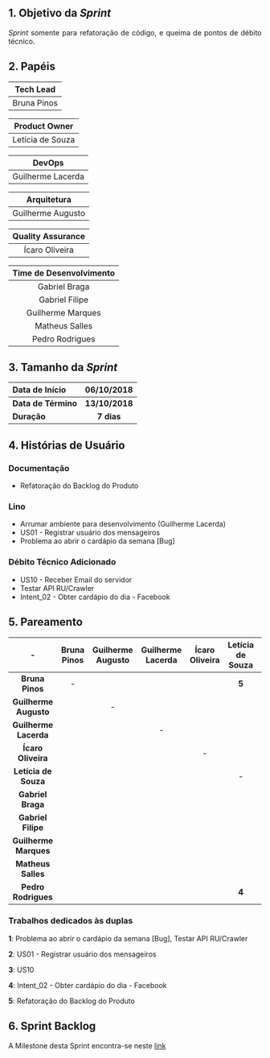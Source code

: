 ## 1. Objetivo da _Sprint_

<p align="justify"> <i>Sprint</i> somente para refatoração de código, e queima de pontos de débito técnico.</p>

## 2. Papéis

| **Tech Lead**|
|:--:|
|Bruna Pinos|

|**Product Owner**|
|:--:|
|Letícia de Souza|

|**DevOps**|
|:--:|
|Guilherme Lacerda|

|**Arquitetura**|
|:--:|
|Guilherme Augusto|

|**Quality Assurance**|
|:--:|
|Ícaro Oliveira|

| Time de Desenvolvimento |
|:--:|
|Gabriel Braga|
|Gabriel Filipe|
|Guilherme Marques|
|Matheus Salles|
|Pedro Rodrigues|


## 3. Tamanho da _Sprint_

| Data de Início | 06/10/2018 |
|:--|:--:|
| **Data de Término** | **13/10/2018** |
| **Duração** | **7 dias** |


## 4. Histórias de Usuário

### Documentação
- Refatoração do Backlog do Produto

### Lino
- Arrumar ambiente para desenvolvimento (Guilherme Lacerda)
- US01 - Registrar usuário dos mensageiros
- Problema ao abrir o cardápio da semana [Bug]

### Débito Técnico Adicionado
- US10 - Receber Email do servidor
- Testar API RU/Crawler
- Intent_02 - Obter cardápio do dia - Facebook


## 5. Pareamento

|-|Bruna Pinos| Guilherme Augusto | Guilherme Lacerda | Ícaro Oliveira | Letícia de Souza|Gabriel Braga| Gabriel Filipe| Guilherme Marques|Matheus Salles| Pedro Rodrigues|
|:--:|:--:|:--:|:--:|:--:|:--:|:--:|:--:|:--:|:--:|:--:|
|**Bruna Pinos**        |-||||**5**||||||
|**Guilherme Augusto**  ||-|||||||||
|**Guilherme Lacerda**  |||-||||||||
|**Ícaro Oliveira**     ||||-||||**1**|||
|**Letícia de Souza**   |||||-||||||
|**Gabriel Braga**      ||||||-|||**3**||
|**Gabriel Filipe**     |||||||-||**2**||
|**Guilherme Marques**  ||||||||-|||
|**Matheus Salles**     |||||||||-||
|**Pedro Rodrigues**    |||||**4**|||||-|

### Trabalhos dedicados às duplas
**1**: Problema ao abrir o cardápio da semana [Bug], Testar API RU/Crawler  

**2**: US01 - Registrar usuário dos mensageiros

**3**: US10

**4**: Intent_02 - Obter cardápio do dia - Facebook

**5**: Refatoração do Backlog do Produto

## 6. Sprint Backlog

A Milestone desta Sprint encontra-se neste [link](https://github.com/fga-eps-mds/2018.2-Lino/milestone/7)
